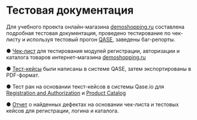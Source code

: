 # Тестовая документация

Для учебного проекта онлайн-магазина [demoshopping.ru](https://demoshopping.ru/) составлена подробная тестовая документация, проведено тестирование по чек-листу и используя тестовый прогон [QASE](https://app.qase.io), заведены баг-репорты.

● [Чек-лист](https://docs.google.com/spreadsheets/d/1NtJxAYc4b3UmltKsxwuzqsysUFrU6yjPwWvHSFvh348/edit?usp=sharing) для тестирования модулей регистрации, авторизации и каталога товаров интернет-магазина [demoshopping.ru](https://demoshopping.ru/)

● [Тест-кейсы](https://github.com/Ulyana-Vlasenko/docs/blob/main/Test%20cases%20in%20QASE%20for%20demoshopping.ru.pdf.pdf) были написаны в системе QASE, затем экспортированы в PDF-формат.

● Тест ран на основании текст-кейсов в системы Qase.io для [Registration and Authorization](https://github.com/Ulyana-Vlasenko/docs/blob/main/Test%20run%20Registration%20and%20Authorization.pdf) и [Product Catalog](https://github.com/Ulyana-Vlasenko/docs/blob/main/Test%20run%20Product%20catalog.pdf)

● [Отчет](https://github.com/Ulyana-Vlasenko/docs/blob/main/%D0%9E%D1%82%D1%87%D0%B5%D1%82%D1%8B%20%D0%BE%20%D0%B4%D0%B5%D1%84%D0%B5%D0%BA%D1%82%D0%B5%20%D0%B2%20yourtrack.xlsx) о найденных дефектах на основании чек-листа и тестовых кейсов для регистрации, логина и каталога.
